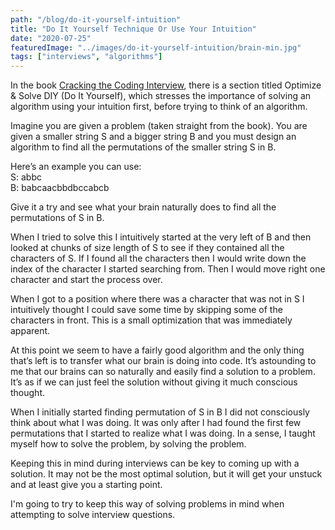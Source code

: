```yaml
---
path: "/blog/do-it-yourself-intuition"
title: "Do It Yourself Technique Or Use Your Intuition"
date: "2020-07-25"
featuredImage: "../images/do-it-yourself-intuition/brain-min.jpg"
tags: ["interviews", "algorithms"]
---
```


In the book <a class="text-blue-500 no-underline- hover:underline" href="https://www.amazon.com/Cracking-Coding-Interview-Programming-Questions/dp/0984782850">Cracking the Coding Interview</a>, there is a section titled Optimize & Solve DIY (Do It Yourself), which stresses the importance of solving an algorithm using your intuition first, before trying to think of an algorithm.

Imagine you are given a problem (taken straight from the book). You are given a smaller string S and a bigger string B and you must design an algorithm to find all the permutations of the smaller string S in B.

Here’s an example you can use:
<br/>
S: abbc
<br/>
B: babcaacbbdbccabcb

Give it a try and see what your brain naturally does to find all the permutations of S in B.

When I tried to solve this I intuitively started at the very left of B and then looked at chunks of size length of S to see if they contained all the characters of S. If I found all the characters then I would write down the index of the character I started searching from. Then I would move right one character and start the process over.

When I got to a position where there was a character that was not in S I intuitively thought I could save some time by skipping some of the characters in front. This is a small optimization that was immediately apparent.

At this point we seem to have a fairly good algorithm and the only thing that’s left is to transfer what our brain is doing into code. It’s astounding to me that our brains can so naturally and easily find a solution to a problem. It’s as if we can just feel the solution without giving it much conscious thought.

When I initially started finding permutation of S in B I did not consciously think about what I was doing. It was only after I had found the first few permutations that I started to realize what I was doing. In a sense, I taught myself how to solve the problem, by solving the problem.

Keeping this in mind during interviews can be key to coming up with a solution. It may not be the most optimal solution, but it will get your unstuck and at least give you a starting point.

I'm going to try to keep this way of solving problems in mind when attempting to solve interview questions.
